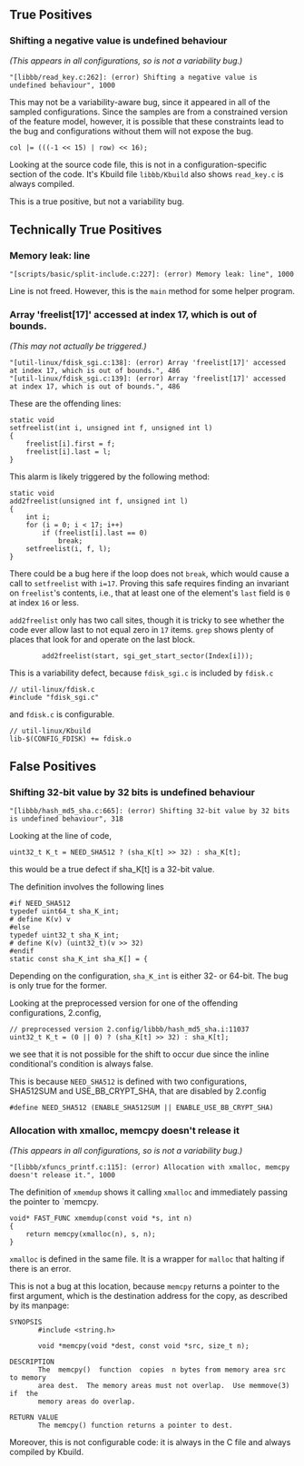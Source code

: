 

## True Positives

### Shifting a negative value is undefined behaviour

_(This appears in all configurations, so is not a variability bug.)_

    "[libbb/read_key.c:262]: (error) Shifting a negative value is undefined behaviour", 1000
    
This may not be a variability-aware bug, since it appeared in all of
the sampled configurations.  Since the samples are from a constrained
version of the feature model, however, it is possible that these
constraints lead to the bug and configurations without them will not
expose the bug.


    col |= (((-1 << 15) | row) << 16);

Looking at the source code file, this is not in a
configuration-specific section of the code.  It's Kbuild file
`libbb/Kbuild` also shows `read_key.c` is always compiled.

This is a true positive, but not a variability bug.


## Technically True Positives

### Memory leak: line

    "[scripts/basic/split-include.c:227]: (error) Memory leak: line", 1000

Line is not freed.  However, this is the `main` method for some helper
program.

### Array 'freelist[17]' accessed at index 17, which is out of bounds.

_(This may not actually be triggered.)_

    "[util-linux/fdisk_sgi.c:138]: (error) Array 'freelist[17]' accessed at index 17, which is out of bounds.", 486
    "[util-linux/fdisk_sgi.c:139]: (error) Array 'freelist[17]' accessed at index 17, which is out of bounds.", 486

These are the offending lines:

    static void
    setfreelist(int i, unsigned int f, unsigned int l)
    {
	    freelist[i].first = f;
	    freelist[i].last = l;
    }

This alarm is likely triggered by the following method:

    static void
    add2freelist(unsigned int f, unsigned int l)
    {
        int i;
        for (i = 0; i < 17; i++)
            if (freelist[i].last == 0)
                break;
        setfreelist(i, f, l);
    }

There could be a bug here if the loop does not `break`, which would
cause a call to `setfreelist` with `i=17`.  Proving this safe requires
finding an invariant on `freelist`'s contents, i.e., that at least one
of the element's `last` field is `0` at index `16` or less.

`add2freelist` only has two call sites, though it is tricky to see
whether the code ever allow last to not equal zero in `17` items.
`grep` shows plenty of places that look for and operate on the last
block.

			add2freelist(start, sgi_get_start_sector(Index[i]));

This is a variability defect, because `fdisk_sgi.c` is included by `fdisk.c`

    // util-linux/fdisk.c
    #include "fdisk_sgi.c"

and `fdisk.c` is configurable.

    // util-linux/Kbuild
    lib-$(CONFIG_FDISK) += fdisk.o

## False Positives

### Shifting 32-bit value by 32 bits is undefined behaviour

    "[libbb/hash_md5_sha.c:665]: (error) Shifting 32-bit value by 32 bits is undefined behaviour", 318
    
Looking at the line of code,

    uint32_t K_t = NEED_SHA512 ? (sha_K[t] >> 32) : sha_K[t];
    
this would be a true defect if sha_K[t] is a 32-bit value.

The definition involves the following lines

    #if NEED_SHA512
    typedef uint64_t sha_K_int;
    # define K(v) v
    #else
    typedef uint32_t sha_K_int;
    # define K(v) (uint32_t)(v >> 32)
    #endif
    static const sha_K_int sha_K[] = {

Depending on the configuration, `sha_K_int` is either 32- or 64-bit.
The bug is only true for the former.

Looking at the preprocessed version for one of the offending configurations, 2.config, 

    // preprocessed version 2.config/libbb/hash_md5_sha.i:11037
    uint32_t K_t = (0 || 0) ? (sha_K[t] >> 32) : sha_K[t];

we see that it is not possible for the shift to occur due since the
inline conditional's condition is always false.

This is because `NEED_SHA512` is defined with two configurations, SHA512SUM and USE_BB_CRYPT_SHA, that are disabled by 2.config

    #define NEED_SHA512 (ENABLE_SHA512SUM || ENABLE_USE_BB_CRYPT_SHA)
    

<!-- // both SHA512SUM and USE_BB_CRYPT_SHA are undefined in one of the buggy configs, 2.config -->
<!-- #define NEED_SHA512 (ENABLE_SHA512SUM || ENABLE_USE_BB_CRYPT_SHA) -->

<!-- // decs/defs -->
<!-- #if NEED_SHA512 -->
<!-- typedef uint64_t sha_K_int; -->
<!-- # define K(v) v -->
<!-- #else -->
<!-- typedef uint32_t sha_K_int; -->
<!-- # define K(v) (uint32_t)(v >> 32) -->
<!-- #endif -->
<!-- static const sha_K_int sha_K[] = { -->

<!-- // unpreprocessed version -->
<!-- uint32_t K_t = NEED_SHA512 ? (sha_K[t] >> 32) : sha_K[t]; -->

<!-- // preprocessed version 2.config/libbb/hash_md5_sha.i:11037 -->
<!-- uint32_t K_t = (0 || 0) ? (sha_K[t] >> 32) : sha_K[t]; -->


### Allocation with xmalloc, memcpy doesn't release it

_(This appears in all configurations, so is not a variability bug.)_

    "[libbb/xfuncs_printf.c:115]: (error) Allocation with xmalloc, memcpy doesn't release it.", 1000

The definition of `xmemdup` shows it calling `xmalloc` and immediately
passing the pointer to `memcpy.

    void* FAST_FUNC xmemdup(const void *s, int n)
    {
	    return memcpy(xmalloc(n), s, n);
    }


`xmalloc` is defined in the same file.  It is a wrapper for `malloc`
that halting if there is an error.

This is not a bug at this location, because `memcpy` returns a pointer
to the first argument, which is the destination address for the copy,
as described by its manpage:

    SYNOPSIS
           #include <string.h>

           void *memcpy(void *dest, const void *src, size_t n);

    DESCRIPTION
           The  memcpy()  function  copies  n bytes from memory area src to memory
           area dest.  The memory areas must not overlap.  Use memmove(3)  if  the
           memory areas do overlap.

    RETURN VALUE
           The memcpy() function returns a pointer to dest.

Moreover, this is not configurable code: it is always in the C file
and always compiled by Kbuild.
